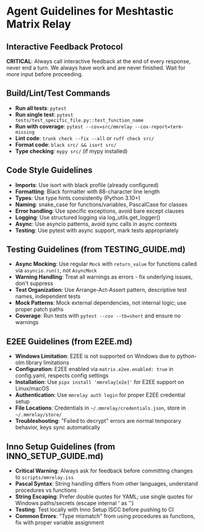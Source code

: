 # Agent Guidelines for Meshtastic Matrix Relay

## Interactive Feedback Protocol

**CRITICAL**: Always call interactive feedback at the end of every response, never end a turn. We always have work and are never finished. Wait for more input before proceeding.

## Build/Lint/Test Commands

- **Run all tests**: `pytest`
- **Run single test**: `pytest tests/test_specific_file.py::test_function_name`
- **Run with coverage**: `pytest --cov=src/mmrelay --cov-report=term-missing`
- **Lint code**: `trunk check --fix --all` or `ruff check src/`
- **Format code**: `black src/ && isort src/`
- **Type checking**: `mypy src/` (if mypy installed)

## Code Style Guidelines

- **Imports**: Use isort with black profile (already configured)
- **Formatting**: Black formatter with 88-character line length
- **Types**: Use type hints consistently (Python 3.10+)
- **Naming**: snake_case for functions/variables, PascalCase for classes
- **Error handling**: Use specific exceptions, avoid bare except clauses
- **Logging**: Use structured logging via log_utils.get_logger()
- **Async**: Use asyncio patterns, avoid sync calls in async contexts
- **Testing**: Use pytest with async support, mark tests appropriately

## Testing Guidelines (from TESTING_GUIDE.md)

- **Async Mocking**: Use regular `Mock` with `return_value` for functions called via `asyncio.run()`, not `AsyncMock`
- **Warning Handling**: Treat all warnings as errors - fix underlying issues, don't suppress
- **Test Organization**: Use Arrange-Act-Assert pattern, descriptive test names, independent tests
- **Mock Patterns**: Mock external dependencies, not internal logic; use proper patch paths
- **Coverage**: Run tests with `pytest --cov --tb=short` and ensure no warnings

## E2EE Guidelines (from E2EE.md)

- **Windows Limitation**: E2EE is not supported on Windows due to python-olm library limitations
- **Configuration**: E2EE enabled via `matrix.e2ee.enabled: true` in config.yaml, respects config settings
- **Installation**: Use `pipx install 'mmrelay[e2e]'` for E2EE support on Linux/macOS
- **Authentication**: Use `mmrelay auth login` for proper E2EE credential setup
- **File Locations**: Credentials in `~/.mmrelay/credentials.json`, store in `~/.mmrelay/store/`
- **Troubleshooting**: "Failed to decrypt" errors are normal temporary behavior, keys sync automatically

## Inno Setup Guidelines (from INNO_SETUP_GUIDE.md)

- **Critical Warning**: Always ask for feedback before committing changes to `scripts/mmrelay.iss`
- **Pascal Syntax**: String handling differs from other languages, understand procedures vs functions
- **String Escaping**: Prefer double quotes for YAML; use single quotes for Windows paths/secrets (escape internal ' as '')
- **Testing**: Test locally with Inno Setup ISCC before pushing to CI
- **Common Errors**: "Type mismatch" from using procedures as functions, fix with proper variable assignment
